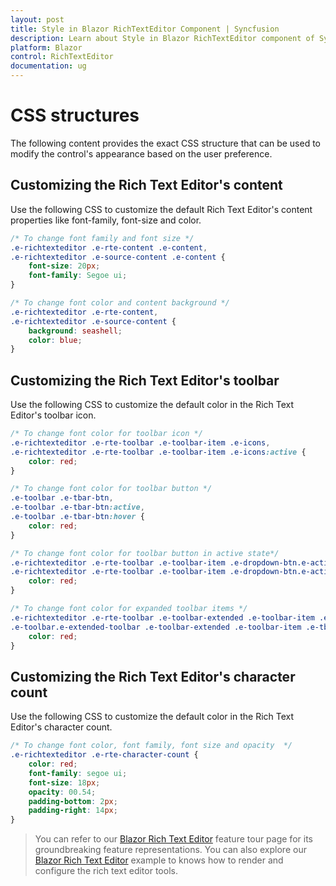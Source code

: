 ```yaml
---
layout: post
title: Style in Blazor RichTextEditor Component | Syncfusion 
description: Learn about Style in Blazor RichTextEditor component of Syncfusion, and more details.
platform: Blazor
control: RichTextEditor
documentation: ug
---
```


# CSS structures

The following content provides the exact CSS structure that can be used to modify the control's appearance based on the user preference.

## Customizing the Rich Text Editor's content

Use the following CSS to customize the default Rich Text Editor's content properties like font-family, font-size and color.

```css
/* To change font family and font size */
.e-richtexteditor .e-rte-content .e-content,
.e-richtexteditor .e-source-content .e-content {
    font-size: 20px;
    font-family: Segoe ui;
}

/* To change font color and content background */
.e-richtexteditor .e-rte-content,
.e-richtexteditor .e-source-content {
    background: seashell;
    color: blue;
}
```

## Customizing the Rich Text Editor's toolbar

Use the following CSS to customize the default color in the Rich Text Editor's toolbar icon.

```css
/* To change font color for toolbar icon */
.e-richtexteditor .e-rte-toolbar .e-toolbar-item .e-icons,
.e-richtexteditor .e-rte-toolbar .e-toolbar-item .e-icons:active {
    color: red;
}

/* To change font color for toolbar button */
.e-toolbar .e-tbar-btn,
.e-toolbar .e-tbar-btn:active,
.e-toolbar .e-tbar-btn:hover {
    color: red;
}

/* To change font color for toolbar button in active state*/
.e-richtexteditor .e-rte-toolbar .e-toolbar-item .e-dropdown-btn.e-active .e-icons,
.e-richtexteditor .e-rte-toolbar .e-toolbar-item .e-dropdown-btn.e-active .e-rte-dropdown-btn-text {
    color: red;
}

/* To change font color for expanded toolbar items */
.e-richtexteditor .e-rte-toolbar .e-toolbar-extended .e-toolbar-item .e-tbar-btn .e-icons,
.e-toolbar.e-extended-toolbar .e-toolbar-extended .e-toolbar-item .e-tbar-btn {
    color: red;
}
```

## Customizing the Rich Text Editor's character count

Use the following CSS to customize the default color in the Rich Text Editor's character count.

```css
/* To change font color, font family, font size and opacity  */
.e-richtexteditor .e-rte-character-count {
    color: red;
    font-family: segoe ui;
    font-size: 18px;
    opacity: 00.54;
    padding-bottom: 2px;
    padding-right: 14px;
}
```

> You can refer to our [Blazor Rich Text Editor](https://www.syncfusion.com/blazor-components/blazor-wysiwyg-rich-text-editor) feature tour page for its groundbreaking feature representations. You can also explore our [Blazor Rich Text Editor](https://blazor.syncfusion.com/demos/rich-text-editor/overview?theme=bootstrap4) example to knows how to render and configure the rich text editor tools.